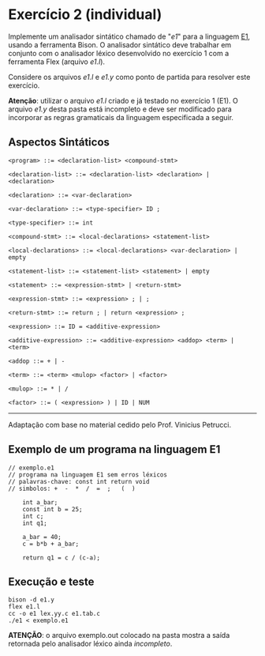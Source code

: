 # Exercício 2 (individual)

Implemente um analisador sintático chamado de "_e1_" 
para a linguagem [E1](#aspectos-sintaticos), usando a ferramenta Bison.
O analisador sintático deve trabalhar em conjunto com o analisador léxico desenvolvido no exercício 1 com a ferramenta Flex (arquivo _e1.l_).

Considere os arquivos _e1.l_ e _e1.y_ como ponto de partida para resolver este exercício.

__Atenção__: utilizar o arquivo _e1.l_ criado e já testado no exercício 1 (E1).
O arquivo _e1.y_ desta pasta está incompleto e deve ser modificado
para incorporar as regras gramaticais da linguagem especificada a seguir.

## Aspectos Sintáticos

```
<program> ::= <declaration-list> <compound-stmt>

<declaration-list> ::= <declaration-list> <declaration> | <declaration>

<declaration> ::= <var-declaration> 

<var-declaration> ::= <type-specifier> ID ; 

<type-specifier> ::= int 

```

```
<compound-stmt> ::= <local-declarations> <statement-list> 

<local-declarations> ::= <local-declarations> <var-declaration> | empty

<statement-list> ::= <statement-list> <statement> | empty

<statement> ::= <expression-stmt> | <return-stmt>

<expression-stmt> ::= <expression> ; | ;

<return-stmt> ::= return ; | return <expression> ;

```

```
<expression> ::= ID = <additive-expression>

<additive-expression> ::= <additive-expression> <addop> <term> | <term>

<addop ::= + | -

<term> ::= <term> <mulop> <factor> | <factor>

<mulop> ::= * | /

<factor> ::= ( <expression> ) | ID | NUM

```

-----
Adaptação com base no material cedido pelo Prof. Vinicius Petrucci.

## Exemplo de um programa na linguagem E1

```
// exemplo.e1
// programa na linguagem E1 sem erros léxicos 
// palavras-chave: const int return void
// simbolos: +  -  *  /  =  ;   (  )

    int a_bar;
    const int b = 25;
    int c; 
    int q1;

    a_bar = 40;
    c = b*b + a_bar;

    return q1 = c / (c-a);
```

## Execução e teste

```
bison -d e1.y
flex e1.l
cc -o e1 lex.yy.c e1.tab.c
./e1 < exemplo.e1
```

__ATENÇÃO__: o arquivo exemplo.out colocado na pasta mostra a saída 
 retornada pelo analisador léxico ainda _incompleto_.


